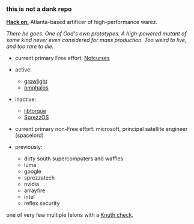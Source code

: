 ### this is not a dank repo

**[Hack on.](https://nick-black.com/dankwiki/index.php/Hack_on)** Atlanta-based artificer of high-performance warez.

*There he goes. One of God's own prototypes. A high-powered mutant of some kind never even considered for mass production. Too weird to live, and too rare to die.*

* current primary Free effort: [Notcurses](https://github.com/dankamongmen/notcurses)
* active:
    * [growlight](https://github.com/dankamongmen/growlight)
    * [omphalos](https://github.com/dankamongmen/omphalos)
* inactive:
    * [libtorque](https://github.com/dankamongmen/libtorque)
    * [SprezzOS](https://sprezzos.com)

* current primary non-Free effort: microsoft, principal satellite engineer (spacelord)
* previously:
    * dirty south supercomputers and waffles
    * luma
    * google
    * sprezzatech
    * nvidia
    * arrayfire
    * intel
    * reflex security

one of very few multiple felons with a [Knuth check](https://en.wikipedia.org/wiki/Knuth_reward_check).
